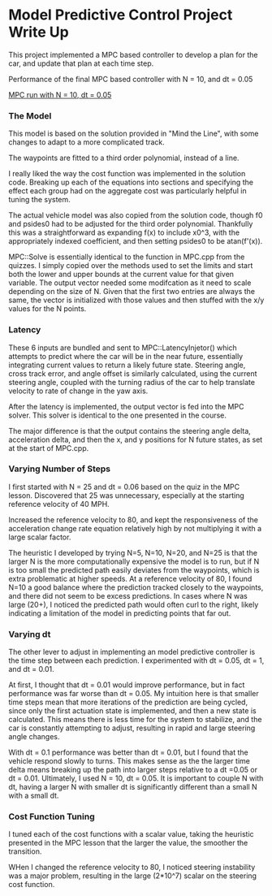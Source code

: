 # Model Predictive Control Project Write Up

This project implemented a MPC based controller to develop a plan for the car, and update that plan at each time step. 

Performance of the final MPC based controller with N  = 10, and dt = 0.05

[MPC run with N = 10, dt = 0.05](mpc_run.mp4)

### The Model

This model is based on the solution provided in "Mind the Line", with some changes to adapt to a more complicated track.

The waypoints are fitted to a third order polynomial, instead of a line. 

I really liked the way the cost function was implemented in the solution code. Breaking up each of the equations into sections and specifying the effect each group had on the aggregate cost was particularly helpful in tuning the system.

The actual vehicle model was also copied from the solution code, though f0 and psides0 had to be adjusted for the third order polynomial. Thankfully this was a straightforward as expanding f(x) to include x0^3, with the appropriately indexed coefficient, and then setting psides0 to be atan(f'(x)).

MPC::Solve is essentially identical to the function in MPC.cpp from the quizzes. I simply copied over the methods used to set the limits and start both the lower and upper bounds at the current value for that given variable. The output vector needed some modifcation as it need to scale depending on the size of N. Given that the first two entries are always the same, the vector is initialized with those values and then stuffed with the x/y values for the N points.


### Latency

These 6 inputs are bundled and sent to MPC::LatencyInjetor() which attempts to predict where the car will be in the near future, essentially integrating current values to return a likely future state. Steering angle, cross track error, and angle offset is similarly calculated, using the current steering angle, coupled with the turning radius of the car to help translate velocity to rate of change in the yaw axis. 

After the latency is implemented, the output vector is fed into the MPC solver. This solver is identical to the one presented in the course. 

The major difference is that the output contains the steering angle delta, acceleration delta, and then the x, and y positions for N future states, as set at the start of MPC.cpp. 

### Varying Number of Steps

I first started with N = 25 and dt = 0.06 based on the quiz in the MPC lesson. Discovered that 25 was unnecessary, especially at the starting reference velocity of 40 MPH. 

Increased the reference velocity to 80, and kept the responsiveness of the acceleration change rate equation relatively high by not multiplying it with a large scalar factor.

The heuristic I developed by trying N=5, N=10, N=20, and N=25 is that the larger N is the more computationally expensive the model is to run, but if N is too small the predicted path easily deviates from the waypoints, which is extra problematic at higher speeds. At a reference velocity of 80, I found N=10 a good balance where the prediction tracked closely to the waypoints, and there did not seem to be excess predictions. In cases where N was large (20+), I noticed the predicted path would often curl to the right, likely indicating a limitation of the model in predicting points that far out.

### Varying dt

The other lever to adjust in implementing an model predictive controller is the time step between each prediction. I experimented with dt = 0.05, dt = 1, and dt = 0.01. 

At first, I thought that dt = 0.01 would improve performance, but in fact performance was far worse than dt = 0.05. My intuition here is that smaller time steps mean that more iterations of the prediction are being cycled, since only the first actuation state is implemented, and then a new state is calculated. This means there is less time for the system to stabilize, and the car is constantly attempting to adjust, resulting in rapid and large steering angle changes. 

With dt = 0.1 performance was better than dt =  0.01, but I found that the vehicle respond slowly to turns. This makes sense as the the larger time delta means breaking up the path into larger steps relative to a dt =0.05 or dt = 0.01. Ultimately, I used N = 10, dt = 0.05. It is important to couple N with dt, having a larger N with smaller dt is significantly different than a small N with a small dt.

### Cost Function Tuning 

I tuned each of the cost functions with a scalar value, taking the heuristic presented in the MPC lesson that the larger the value, the smoother the transition.

WHen I changed the reference velocity to 80, I noticed steering instability was a major problem, resulting in the large (2*10^7) scalar on the steering cost function.
